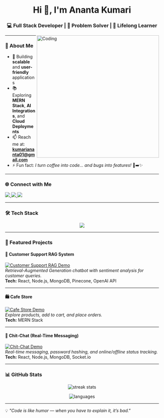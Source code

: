 <h1 align="center">Hi 👋, I'm Ananta Kumari</h1>
<h3 align="center">💻 Full Stack Developer | 🚀 Problem Solver | 🌟 Lifelong Learner</h3>

<img align="right" alt="Coding" width="400" src="https://media.tenor.com/IF2JdxzmyN4AAAAi/coding-girl.gif">

---

### 🌟 About Me  
- 🎯 Building **scalable** and **user-friendly** applications  
- 📚 Exploring **MERN Stack**, **AI Integrations**, and **Cloud Deployments**  
- 📫 Reach me at: **kumariananta01@gmail.com**  
- ⚡ Fun fact: *I turn coffee into code... and bugs into features!* 🐛➡️✨  

---

### 🌐 Connect with Me  
<p align="left">
  <a href="https://linkedin.com/in/ananta-kumari0405" target="_blank">
    <img src="https://img.shields.io/badge/LinkedIn-0077B5?style=for-the-badge&logo=linkedin&logoColor=white" />
  </a>
  <a href="https://www.hackerrank.com/kumari_ananta" target="_blank">
    <img src="https://img.shields.io/badge/Hackerrank-00EA64?style=for-the-badge&logo=hackerrank&logoColor=white" />
  </a>
  <a href="https://www.leetcode.com/anantakumari_04" target="_blank">
    <img src="https://img.shields.io/badge/LeetCode-FFA116?style=for-the-badge&logo=leetcode&logoColor=black" />
  </a>
</p>

---

### 🛠 Tech Stack  
<p align="center">
  <img src="https://skillicons.dev/icons?i=html,css,js,ts,react,nodejs,express,mongodb,python,java,mysql,git,github,figma&perline=8" />
</p>

---

### 📂 Featured Projects  

#### 🚀 Customer Support RAG System  
[![Customer Support RAG Demo](https://media.giphy.com/media/v1.Y2lkPTc5MGI3NjExb2k4ZGlyeGd1Y2FhNmFicmN3bDk0cWt3Z3FlaG4ydWFxaTV2OGUybCZlcD12MV9naWZzX3NlYXJjaCZjdD1n/qgQUggAC3Pfv687qPC/giphy.gif)](https://rag-frontend-mauve.vercel.app/)  
*Retrieval-Augmented Generation chatbot with sentiment analysis for customer queries.*  
**Tech:** React, Node.js, MongoDB, Pinecone, OpenAI API  

---

#### 🛍 Cafe Store  
[![Cafe Store Demo](https://media.giphy.com/media/v1.Y2lkPTc5MGI3NjExZzNnbWZta3MxM2V0dTJrb2Z6Y3QwNnNtYzF2aWNldjBvZWhwZ3ZtMiZlcD12MV9naWZzX3NlYXJjaCZjdD1n/4T7e4DmcrP9du/giphy.gif)](https://cafe-frontend-sooty.vercel.app/)  
*Explore products, add to cart, and place orders.*  
**Tech:** MERN Stack  

---

#### 💬 Chit-Chat (Real-Time Messaging)  
[![Chit-Chat Demo](https://media.giphy.com/media/v1.Y2lkPTc5MGI3NjExbnQ4djgzMDRlYTIyajV2ZmJod2FvdzYxZ2EwbGxkMG9jMWFpcXQ5cCZlcD12MV9naWZzX3NlYXJjaCZjdD1n/l41lZxzroU33typuU/giphy.gif)](https://github.com/anantakumari04/event-planner)  
*Real-time messaging, password hashing, and online/offline status tracking.*  
**Tech:** React, Node.js, MongoDB, Socket.io  

---

### 📊 GitHub Stats  
<p align="center">
  <img src="https://github-readme-streak-stats.herokuapp.com/?user=anantakumari04&theme=tokyonight" alt="streak stats" />
</p>
<p align="center">
  <img src="https://github-readme-stats.vercel.app/api/top-langs?username=anantakumari04&show_icons=true&locale=en&layout=compact&theme=tokyonight" alt="languages" />
</p>

---

💡 *"Code is like humor — when you have to explain it, it’s bad."*
